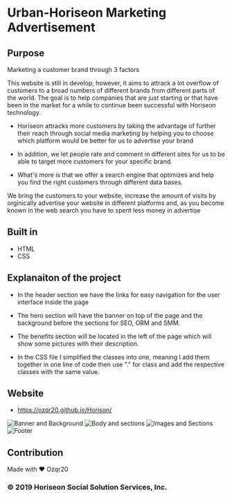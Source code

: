 
# Urban-Horiseon Marketing Advertisement

## Purpose 
Marketing a customer brand through 3 factors 

This website is still in develop, however, it aims to attrack a lot overflow of customers to a broad numbers of different brands from different parts of the world.
       The goal is to help companies that are just starting or that have been in the market for a while to continue been successful with Horiseon technology. 

  * Horiseon attracks more customers by taking the advantage of further their reach through social media marketing by helping you to choose which
        platform would be better for us to advertise your brand
  * In addition, we let people rate and comment in different sites for us to be able to target more customers for your specific brand.

  * What's more is that we offer a search engine that optimizes and help you find the right customers through different data bases.

We bring the customers to your website, increase the amount of visits by orginically advertise your website in different platforms and, as you become known
in the web search you have to spent less money in advertise
 
  
  ## Built in
  * HTML
  * CSS
   
 ## Explanaiton of the project
   
   * In the header section we have the links for easy navigation for the user interface inside the page

   * The hero section will have the banner on top of the page and the background before the sections for SEO, ORM and SMM. 
  
   * The benefits section will be located in the left of the page which will show some pictures with their description.
   
   * In the CSS file I simplified the classes into one, meaning I add them together in one line of code then use "." for class and add the respective classes with the same value.  
      
  ## Website 
  
   * https://ozqr20.github.io/Horison/

![Banner and Background](https://user-images.githubusercontent.com/53874145/173729068-af32faff-3969-4068-b8c3-08be062aaba6.png)
![Body and sections ](https://user-images.githubusercontent.com/53874145/173729073-f5ab9bfd-3e77-485a-9c21-24f9b4be1647.png)
![Images and Sections](https://user-images.githubusercontent.com/53874145/173729081-f77982c0-3eed-451f-a8b4-56c73f067d6d.png)
![Footer](https://user-images.githubusercontent.com/53874145/173729088-b8f51a74-2786-4804-aa0d-9969f88ae6b7.png)



  
## Contribution 
Made with ❤️️ Ozqr20
### &copy; 2019 Horiseon Social Solution Services, Inc.

